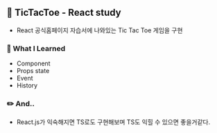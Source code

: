 ## 💟 TicTacToe - React study
- React 공식홈페이지 자습서에 나와있는 Tic Tac Toe 게임을 구현

### 🚀 What I Learned
- Component
- Props state
- Event
- History

### ✏️ And..
- React.js가 익숙해지면 TS로도 구현해보며 TS도 익힐 수 있으면 좋을거같다.

